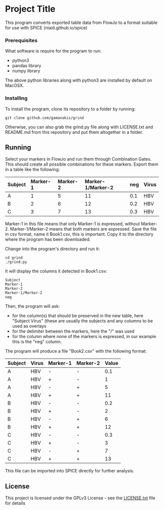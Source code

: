 # Project Title

This program converts exported table data from FlowJo to a format 
suitable for use with SPICE (niaid.github.io/spice)

### Prerequisites

What software is require for the program to run:
* python3
* pandas library
* numpy library

The above python libraries along with python3 are installed by default on MacOSX.

### Installing

To install the program, clone its repository to a folder by running:

```
git clone github.com/gamanakis/grind
```

Otherwise, you can also grab the grind.py file along with LICENSE.txt and README.md
from this repository and put them altogether in a folder.

## Running

Select your markers in FlowJo and run them through Combination Gates.
This should create all possible combinations for these markers.
Export them in a table like the following:

| Subject    | Marker-1   | Marker-2   | Marker-1/Marker-2   | neg   | Virus      |
| :--------- |:-----------|:-----------|:--------------------|:------|:-----------|
| A          | 1          | 5          | 11                  | 0.1   | HBV        |
| B          | 2          | 6          | 12                  | 0.2   | HBV        |
| C          | 3          | 7          | 13                  | 0.3   | HBV        |

Marker-1 in this file means that only Marker-1 is expressed, without Marker-2.
Marker-1/Marker-2 means that both markers are expressed.
Save the file in csv format, name it Book1.csv, this is important.
Copy it to the directory where the program has been downloaded.

Change into the program's directory and run it: 
```
cd grind
./grind.py
```

It will display the columns it detected in Book1.csv:
```
Subject
Marker-1
Marker-2
Marker-1/Marker-2
neg
```

Then, the program will ask:
* for the column(s) that should be preserved in the new table,
here "Subject Virus" (these are usually the subjects and any columns to be used
as overlays
* for the delimiter between the markers, here the "/" was used
* for the column where none of the markers is expressed, 
in our example this is the "neg" column.

The program will produce a file "Book2.csv" with the following format:

| Subject    | Virus      | Marker-1   | Marker-2   | Value   |
| :--------- |:-----------|:-----------|:-----------|:--------|
| A          | HBV        | -          | -          | 0.1     |
| A          | HBV        | +          | -          | 1       |
| A          | HBV        | -          | +          | 5       |
| A          | HBV        | +          | +          | 11      |
| B          | HBV        | -          | -          | 0.2     |
| B          | HBV        | +          | -          | 2       |
| B          | HBV        | -          | +          | 6       |
| B          | HBV        | +          | +          | 12      |
| C          | HBV        | -          | -          | 0.3     |
| C          | HBV        | +          | -          | 3       |
| C          | HBV        | -          | +          | 7       |
| C          | HBV        | +          | +          | 13      |

This file can be imported into SPICE directly for further analysis.

## License

This project is licensed under the GPLv3 License - see the [LICENSE.txt](LICENSE.txt) file for details

